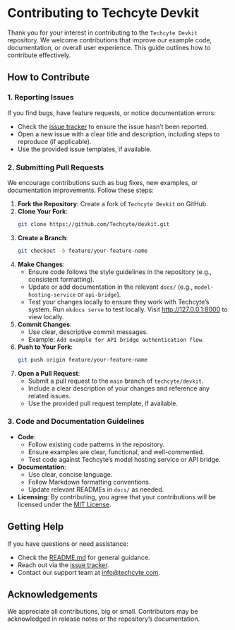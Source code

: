 # Contributing to Techcyte Devkit

Thank you for your interest in contributing to the `Techcyte Devkit` repository. We welcome contributions that improve our example code, documentation, or overall user experience. This guide outlines how to contribute effectively.

## How to Contribute

### 1. Reporting Issues
If you find bugs, have feature requests, or notice documentation errors:
- Check the [issue tracker](https://github.com/Techcyte/devkit/issues) to ensure the issue hasn’t been reported.
- Open a new issue with a clear title and description, including steps to reproduce (if applicable).
- Use the provided issue templates, if available.

### 2. Submitting Pull Requests
We encourage contributions such as bug fixes, new examples, or documentation improvements. Follow these steps:
1. **Fork the Repository**: Create a fork of `Techcyte Devkit` on GitHub.
2. **Clone Your Fork**:
   ```bash
   git clone https://github.com/Techcyte/devkit.git
   ```
3. **Create a Branch**:
   ```bash
   git checkout -b feature/your-feature-name
   ```
4. **Make Changes**:
   - Ensure code follows the style guidelines in the repository (e.g., consistent formatting).
   - Update or add documentation in the relevant `docs/` (e.g., `model-hosting-service` or `api-bridge`).
   - Test your changes locally to ensure they work with Techcyte’s system. Run `mkdocs serve` to test locally. Visit http://127.0.0.1:8000 to view locally.
5. **Commit Changes**:
   - Use clear, descriptive commit messages.
   - Example: `Add example for API bridge authentication flow`.
6. **Push to Your Fork**:
   ```bash
   git push origin feature/your-feature-name
   ```
7. **Open a Pull Request**:
   - Submit a pull request to the `main` branch of `techcyte/devkit`.
   - Include a clear description of your changes and reference any related issues.
   - Use the provided pull request template, if available.

### 3. Code and Documentation Guidelines
- **Code**:
  - Follow existing code patterns in the repository.
  - Ensure examples are clear, functional, and well-commented.
  - Test code against Techcyte’s model hosting service or API bridge.
- **Documentation**:
  - Use clear, concise language.
  - Follow Markdown formatting conventions.
  - Update relevant READMEs in `docs/` as needed.
- **Licensing**: By contributing, you agree that your contributions will be licensed under the [MIT License](./LICENSE).

## Getting Help
If you have questions or need assistance:
- Check the [README.md](./README.md) for general guidance.
- Reach out via the [issue tracker](https://github.com/Techcyte/devkit/issues).
- Contact our support team at [info@techcyte.com](mailto:info@techcyte.com).

## Acknowledgements
We appreciate all contributions, big or small. Contributors may be acknowledged in release notes or the repository’s documentation.
